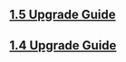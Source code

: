 <script>{
	"title": "Upgrade Guides",
	"noHeadingLinks": true
}</script>

## [1.5 Upgrade Guide](/upgrade-guide/1.5/)
## [1.4 Upgrade Guide](/upgrade-guide/1.4/)
